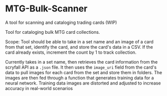 # MTG-Bulk-Scanner
A tool for scanning and cataloging trading cards (WIP)

Tool for cataloging bulk MTG card collections. 

Scope: Tool should be able to take in a set name and an image of a card from that set, identify the card, and store the card's data in a CSV. If the card already exists, increment the count by 1 to track collection.

Currently takes in a set name, then retrieves the card information from the scryfall API as a `.json` file. 
It then uses the `image_uri` field from the card's data to pull images for each card from the set and store them in folders.
The images are then fed through a function that generates training data for a neural network. Training data images are distorted and adjusted to increase accuracy in real-world scenarios
